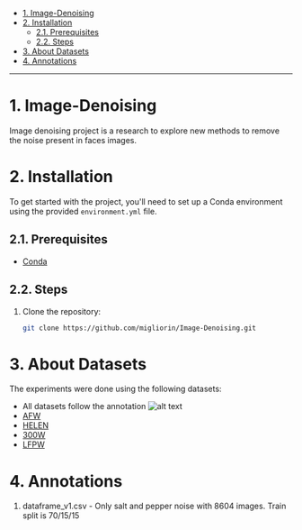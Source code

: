 <!-- vim-markdown-toc GitLab -->

* [1. Image-Denoising](#1-image-denoising)
* [2. Installation](#2-installation)
    * [2.1. Prerequisites](#21-prerequisites)
    * [2.2. Steps](#22-steps)
* [3. About Datasets](#3-about-datasets)
* [4. Annotations](#4-annotations)

<!-- vim-markdown-toc -->

---
# 1. Image-Denoising

Image denoising project is a research to explore new methods to remove the noise present in faces images.

# 2. Installation

To get started with the project, you'll need to set up a Conda environment using the provided `environment.yml` file.

## 2.1. Prerequisites

- [Conda](https://docs.conda.io/projects/conda/en/latest/index.html)

## 2.2. Steps

1. Clone the repository:

   ```bash
   git clone https://github.com/migliorin/Image-Denoising.git

# 3. About Datasets

The experiments were done using the following datasets:
 - All datasets follow the annotation
        ![alt text](imgs/annotation_afw.png)
 - [AFW](https://ibug.doc.ic.ac.uk/resources/facial-point-annotations/)
 - [HELEN](https://ibug.doc.ic.ac.uk/resources/facial-point-annotations/)
 - [300W](https://ibug.doc.ic.ac.uk/resources/facial-point-annotations/)
 - [LFPW](https://ibug.doc.ic.ac.uk/resources/facial-point-annotations/)

# 4. Annotations

1. dataframe_v1.csv - Only salt and pepper noise with 8604 images. Train split is 70/15/15
